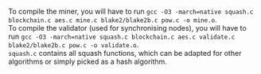 To compile the miner, you will have to run `gcc -O3 -march=native squash.c blockchain.c aes.c mine.c blake2/blake2b.c pow.c -o mine.o`. </br>
To compile the validator (used for synchronising nodes), you will have to run `gcc -O3 -march=native squash.c blockchain.c aes.c validate.c blake2/blake2b.c pow.c -o validate.o`. </br>
`squash.c` contains all squash functions, which can be adapted for other algorithms or simply picked as a hash algorithm. </br>
